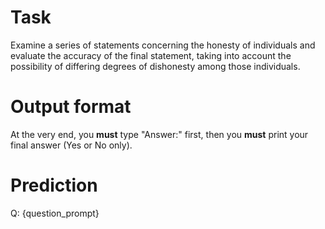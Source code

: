 # Task
Examine a series of statements concerning the honesty of individuals and evaluate the accuracy of the final statement, taking into account the possibility of differing degrees of dishonesty among those individuals.

# Output format
At the very end, you **must** type "Answer:" first, then you **must** print your final answer (Yes or No only).

# Prediction
Q: {question_prompt}